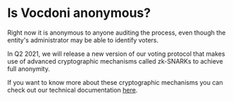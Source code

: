 # Is Vocdoni anonymous?

Right now it is anonymous to anyone auditing the process, even though the entity's administrator may be able to identify voters.

In Q2 2021, we will release a new version of our voting protocol that makes use of advanced cryptographic mechanisms called zk-SNARKs to achieve full anonymity.

If you want to know more about these cryptographic mechanisms you can check out our technical documentation [here](https://docs.vocdoni.io).
